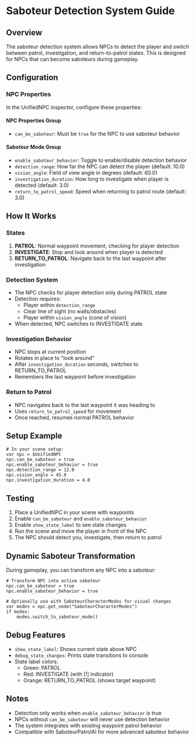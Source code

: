 # Saboteur Detection System Guide

## Overview
The saboteur detection system allows NPCs to detect the player and switch between patrol, investigation, and return-to-patrol states. This is designed for NPCs that can become saboteurs during gameplay.

## Configuration

### NPC Properties
In the UnifiedNPC inspector, configure these properties:

#### NPC Properties Group
- `can_be_saboteur`: Must be `true` for the NPC to use saboteur behavior

#### Saboteur Mode Group
- `enable_saboteur_behavior`: Toggle to enable/disable detection behavior
- `detection_range`: How far the NPC can detect the player (default: 10.0)
- `vision_angle`: Field of view angle in degrees (default: 60.0)
- `investigation_duration`: How long to investigate when player is detected (default: 3.0)
- `return_to_patrol_speed`: Speed when returning to patrol route (default: 3.0)

## How It Works

### States
1. **PATROL**: Normal waypoint movement, checking for player detection
2. **INVESTIGATE**: Stop and look around when player is detected
3. **RETURN_TO_PATROL**: Navigate back to the last waypoint after investigation

### Detection System
- The NPC checks for player detection only during PATROL state
- Detection requires:
  - Player within `detection_range`
  - Clear line of sight (no walls/obstacles)
  - Player within `vision_angle` (cone of vision)
- When detected, NPC switches to INVESTIGATE state

### Investigation Behavior
- NPC stops at current position
- Rotates in place to "look around"
- After `investigation_duration` seconds, switches to RETURN_TO_PATROL
- Remembers the last waypoint before investigation

### Return to Patrol
- NPC navigates back to the last waypoint it was heading to
- Uses `return_to_patrol_speed` for movement
- Once reached, resumes normal PATROL behavior

## Setup Example

```gdscript
# In your scene setup:
var npc = $UnifiedNPC
npc.can_be_saboteur = true
npc.enable_saboteur_behavior = true
npc.detection_range = 12.0
npc.vision_angle = 45.0
npc.investigation_duration = 4.0
```

## Testing
1. Place a UnifiedNPC in your scene with waypoints
2. Enable `can_be_saboteur` and `enable_saboteur_behavior`
3. Enable `show_state_label` to see state changes
4. Run the scene and move the player in front of the NPC
5. The NPC should detect you, investigate, then return to patrol

## Dynamic Saboteur Transformation
During gameplay, you can transform any NPC into a saboteur:

```gdscript
# Transform NPC into active saboteur
npc.can_be_saboteur = true
npc.enable_saboteur_behavior = true

# Optionally use with SaboteurCharacterModes for visual changes
var modes = npc.get_node("SaboteurCharacterModes")
if modes:
    modes.switch_to_saboteur_mode()
```

## Debug Features
- `show_state_label`: Shows current state above NPC
- `debug_state_changes`: Prints state transitions to console
- State label colors:
  - Green: PATROL
  - Red: INVESTIGATE (with [!] indicator)
  - Orange: RETURN_TO_PATROL (shows target waypoint)

## Notes
- Detection only works when `enable_saboteur_behavior` is true
- NPCs without `can_be_saboteur` will never use detection behavior
- The system integrates with existing waypoint patrol behavior
- Compatible with SaboteurPatrolAI for more advanced saboteur behavior